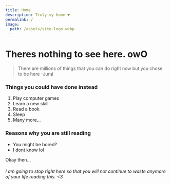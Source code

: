 ```yaml
---
title: Home
description: Truly my home ♥
permalink: /
image:
  path: /assets/site-logo.webp
---
```

# Theres nothing to see here. owO
 > There are millions of things that you can do right now but you chose to be here
 > -Junɇ

### Things you could have done instead
1. Play computer games
2. Learn a new skill
3. Read a book
4. Sleep
5. Many more...

### Reasons why you are still reading
- You might be bored?
- I dont know lol

Okay then...

###### I am going to stop right here so that you will not continue to waste anymore of your life reading this. <3